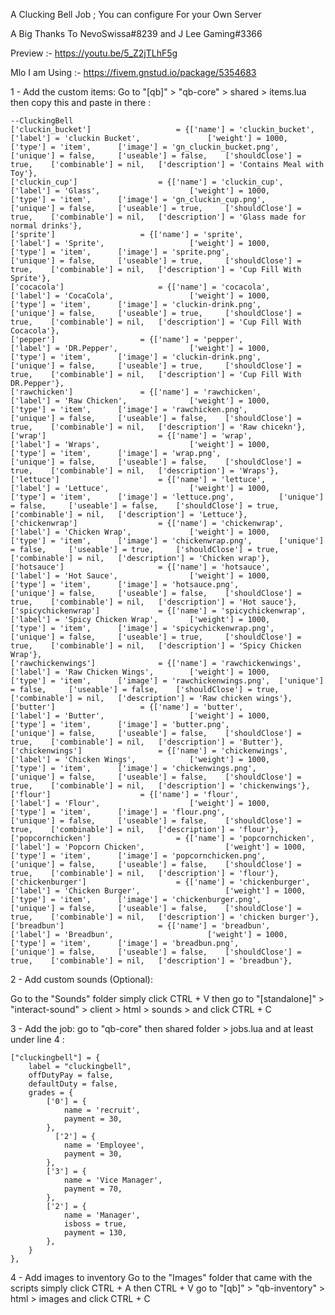 A Clucking Bell Job ; You can configure For your Own Server

A Big Thanks To NevoSwissa#8239 and J Lee Gaming#3366

Preview :- https://youtu.be/5_Z2jTLhF5g

Mlo I am Using :- https://fivem.gnstud.io/package/5354683 



1 - Add the custom items:
Go to "[qb]" > "qb-core" > shared > items.lua then copy this and paste in there :

	--CluckingBell
	['cluckin_bucket'] 	         	 	 = {['name'] = 'cluckin_bucket', 					['label'] = 'cluckin Bucket', 				['weight'] = 1000, 		['type'] = 'item', 		['image'] = 'gn_cluckin_bucket.png', 			['unique'] = false, 	['useable'] = false, 	['shouldClose'] = true,	   ['combinable'] = nil,   ['description'] = 'Contains Meal with Toy'},
	['cluckin_cup'] 				 = {['name'] = 'cluckin_cup', 			  	  	['label'] = 'Glass', 					['weight'] = 1000, 		['type'] = 'item', 		['image'] = 'gn_cluckin_cup.png', 		['unique'] = false, 	['useable'] = true, 	['shouldClose'] = true,	   ['combinable'] = nil,   ['description'] = 'Glass made for normal drinks'},
	['sprite'] 	         	 	 = {['name'] = 'sprite', 						['label'] = 'Sprite', 					['weight'] = 1000, 		['type'] = 'item', 		['image'] = 'sprite.png', 				['unique'] = false, 	['useable'] = true, 	['shouldClose'] = true,	   ['combinable'] = nil,   ['description'] = 'Cup Fill With Sprite'},
	['cocacola'] 	         	 	 = {['name'] = 'cocacola', 					['label'] = 'CocaCola', 				['weight'] = 1000, 		['type'] = 'item', 		['image'] = 'cluckin-drink.png', 			['unique'] = false, 	['useable'] = true, 	['shouldClose'] = true,	   ['combinable'] = nil,   ['description'] = 'Cup Fill With Cocacola'},
	['pepper'] 	         	 	 = {['name'] = 'pepper', 						['label'] = 'DR.Pepper', 				['weight'] = 1000, 		['type'] = 'item', 		['image'] = 'cluckin-drink.png', 				['unique'] = false, 	['useable'] = true, 	['shouldClose'] = true,	   ['combinable'] = nil,   ['description'] = 'Cup Fill With DR.Pepper'},
	['rawchicken'] 	         	 = {['name'] = 'rawchicken', 					['label'] = 'Raw Chicken', 				['weight'] = 1000, 		['type'] = 'item', 		['image'] = 'rawchicken.png', 			['unique'] = false, 	['useable'] = false, 	['shouldClose'] = true,	   ['combinable'] = nil,   ['description'] = 'Raw chicekn'},
	['wrap'] 	         	 		 = {['name'] = 'wrap', 						['label'] = 'Wraps', 					['weight'] = 1000, 		['type'] = 'item', 		['image'] = 'wrap.png', 				['unique'] = false, 	['useable'] = false, 	['shouldClose'] = true,	   ['combinable'] = nil,   ['description'] = 'Wraps'},
	['lettuce'] 	         	 	 = {['name'] = 'lettuce', 						['label'] = 'Lettuce', 					['weight'] = 1000, 		['type'] = 'item', 		['image'] = 'lettuce.png', 			['unique'] = false, 	['useable'] = false, 	['shouldClose'] = true,	   ['combinable'] = nil,   ['description'] = 'Lettuce'},
	['chickenwrap'] 	         	 = {['name'] = 'chickenwrap', 					['label'] = 'Chicken Wrap', 			['weight'] = 1000, 		['type'] = 'item', 		['image'] = 'chickenwrap.png', 		['unique'] = false, 	['useable'] = true, 	['shouldClose'] = true,	   ['combinable'] = nil,   ['description'] = 'Chicken wrap'},
	['hotsauce'] 	         	 	 = {['name'] = 'hotsauce', 					['label'] = 'Hot Sauce', 				['weight'] = 1000, 		['type'] = 'item', 		['image'] = 'hotsauce.png', 			['unique'] = false, 	['useable'] = false, 	['shouldClose'] = true,	   ['combinable'] = nil,   ['description'] = 'Hot sauce'},
	['spicychickenwrap'] 	         = {['name'] = 'spicychickenwrap', 			['label'] = 'Spicy Chicken Wrap', 		['weight'] = 1000, 		['type'] = 'item', 		['image'] = 'spicychickenwrap.png', 	['unique'] = false, 	['useable'] = true, 	['shouldClose'] = true,	   ['combinable'] = nil,   ['description'] = 'Spicy Chicken Wrap'},
	['rawchickenwings'] 	         = {['name'] = 'rawchickenwings', 				['label'] = 'Raw Chicken Wings', 		['weight'] = 1000, 		['type'] = 'item', 		['image'] = 'rawchickenwings.png', 	['unique'] = false, 	['useable'] = false, 	['shouldClose'] = true,	   ['combinable'] = nil,   ['description'] = 'Raw chicken wings'},
	['butter'] 	        		 = {['name'] = 'butter', 						['label'] = 'Butter', 					['weight'] = 1000, 		['type'] = 'item', 		['image'] = 'butter.png', 				['unique'] = false, 	['useable'] = false, 	['shouldClose'] = true,	   ['combinable'] = nil,   ['description'] = 'Butter'},
	['chickenwings'] 	         	 = {['name'] = 'chickenwings', 				['label'] = 'Chicken Wings', 			['weight'] = 1000, 		['type'] = 'item', 		['image'] = 'chickenwings.png', 		['unique'] = false, 	['useable'] = false, 	['shouldClose'] = true,	   ['combinable'] = nil,   ['description'] = 'chickenwings'},
	['flour'] 	        		 = {['name'] = 'flour', 						['label'] = 'Flour', 					['weight'] = 1000, 		['type'] = 'item', 		['image'] = 'flour.png', 				['unique'] = false, 	['useable'] = false, 	['shouldClose'] = true,	   ['combinable'] = nil,   ['description'] = 'flour'},	
    ['popcornchicken'] 	        		 = {['name'] = 'popcornchicken', 						['label'] = 'Popcorn Chicken', 					['weight'] = 1000, 		['type'] = 'item', 		['image'] = 'popcornchicken.png', 				['unique'] = false, 	['useable'] = false, 	['shouldClose'] = true,	   ['combinable'] = nil,   ['description'] = 'flour'},	
    ['chickenburger'] 	        		 = {['name'] = 'chickenburger', 						['label'] = 'Chicken Burger', 					['weight'] = 1000, 		['type'] = 'item', 		['image'] = 'chickenburger.png', 				['unique'] = false, 	['useable'] = false, 	['shouldClose'] = true,	   ['combinable'] = nil,   ['description'] = 'chicken burger'},	
    ['breadbun'] 	        		 = {['name'] = 'breadbun', 						['label'] = 'Breadbun', 					['weight'] = 1000, 		['type'] = 'item', 		['image'] = 'breadbun.png', 				['unique'] = false, 	['useable'] = false, 	['shouldClose'] = true,	   ['combinable'] = nil,   ['description'] = 'breadbun'},	
    



2 - Add custom sounds (Optional):

Go to the "Sounds" folder simply click CTRL + V then go to "[standalone]" > "interact-sound" > client > html > sounds > and click CTRL + C 


3 - Add the job:
go to "qb-core" then shared folder > jobs.lua and at least under line 4 :

    ["cluckingbell"] = {
        label = "cluckingbell",
        offDutyPay = false,
        defaultDuty = false,
        grades = {
            ['0'] = {
                name = 'recruit',
                payment = 30,
            },
			  ['2'] = {
                name = 'Employee',
                payment = 30,
            },
            ['3'] = {
                name = 'Vice Manager',
                payment = 70,
            },
            ['2'] = {
                name = 'Manager',
                isboss = true,
                payment = 130,
            },
        }
    },

4 - Add images to inventory
Go to the "Images" folder that came with the scripts simply click CTRL + A then CTRL + V go to "[qb]" > "qb-inventory" > html > images and click CTRL + C 
